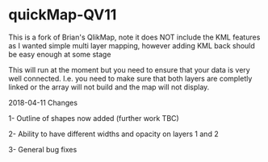 quickMap-QV11
==============

This is a fork of Brian's QlikMap, note it does NOT include the KML features as I wanted simple multi layer mapping, however adding KML back should be easy enough at some stage

This will run at the moment but you need to ensure that your data is very well connected. I.e. you need to make sure that both layers are completly linked or the array will not build and the map will not display.

2018-04-11 Changes

1- Outline of shapes now added (further work TBC)

2- Ability to have different widths and opacity on layers 1 and 2

3- General bug fixes

